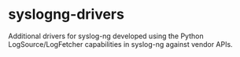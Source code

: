 # syslogng-drivers
Additional drivers for syslog-ng developed using the Python LogSource/LogFetcher capabilities in syslog-ng against vendor APIs.
